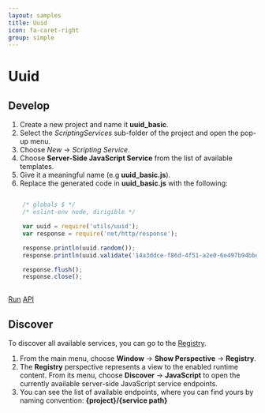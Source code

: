 ```yaml
---
layout: samples
title: Uuid
icon: fa-caret-right
group: simple
---
```


Uuid
===

Develop
--

1. Create a new project and name it **uuid_basic**.
2. Select the *ScriptingServices* sub-folder of the project and open the pop-up menu.
3. Choose *New* -> *Scripting Service*.
4. Choose **Server-Side JavaScript Service** from the list of available templates.
5. Give it a meaningful name (e.g **uuid_basic.js**).
6. Replace the generated code in **uuid_basic.js** with the following:

```javascript

	/* globals $ */
	/* eslint-env node, dirigible */

	var uuid = require('utils/uuid');
	var response = require('net/http/response');

	response.println(uuid.random());
	response.println(uuid.validate('14a3ddce-f86d-4f51-a2e0-6e497b94bbe5'));

	response.flush();
	response.close();
		
```

<div class="btn-toolbar pull-right">
	<a class="btn btn-warning" href="http://dirigible.eclipse.org/services/web/registry/anonymous.html?git=https://github.com/dirigiblelabs/sample_utils_uuid_basic.git">Run</a>
	<a class="btn btn-info" href="http://www.dirigible.io/api/utils_uuid.html">API</a>
</div>

Discover
--
To discover all available services, you can go to the [Registry](../help/registry.html).

1. From the main menu, choose **Window** -> **Show Perspective** -> **Registry**.
2. The **Registry** perspective represents a view to the enabled runtime content. From its menu, choose **Discover** -> **JavaScript** to open the currently available server-side JavaScript service endpoints.
3. You can see the list of available endpoints, where you can find yours by naming convention: **{project}/{service path}**
